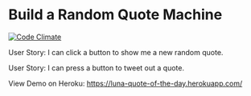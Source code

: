 # Build a Random Quote Machine

[![Code Climate](https://codeclimate.com/github/lliu05/QuoteOfTheDay/badges/gpa.svg)](https://codeclimate.com/github/lliu05/QuoteOfTheDay)

User Story: I can click a button to show me a new random quote.

User Story: I can press a button to tweet out a quote.

View Demo on Heroku: https://luna-quote-of-the-day.herokuapp.com/
